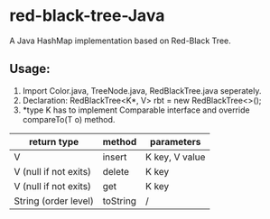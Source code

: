# red-black-tree-Java
A Java HashMap implementation based on Red-Black Tree.
## Usage:
1. Import Color.java, TreeNode.java, RedBlackTree.java seperately.
2. Declaration: RedBlackTree<K*, V> rbt = new RedBlackTree<>();
3. *type K has to implement Comparable interface and override compareTo(T o) method.

return type           | method        | parameters                  
-------------         | ------------- | ---------------------------
V                     | insert        | K key, V value
V (null if not exits) | delete        | K key 
V (null if not exits) | get           | K key 
String (order level)  | toString      | /

